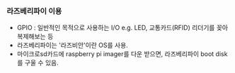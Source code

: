 ### 라즈베리파이 이용
- GPIO : 일반적인 목적으로 사용하는 I/O
	e.g. LED, 교통카드(RFID) 리더기를 꽂아 복제해보는 등
- 라즈베리파이는 '라즈비안'이란 OS를 사용.
- 마이크로sd카드에 raspberry pi imager를 다운 받으면, 라즈베리파이 boot disk를 구울 수 있음.